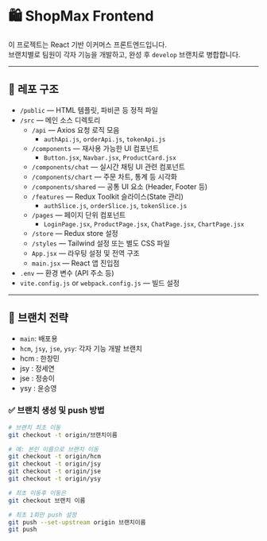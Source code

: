 # 🛍️ ShopMax Frontend

이 프로젝트는 React 기반 이커머스 프론트엔드입니다.  
브랜치별로 팀원이 각자 기능을 개발하고, 완성 후 `develop` 브랜치로 병합합니다.

---

## 📁 레포 구조

- `/public` — HTML 템플릿, 파비콘 등 정적 파일
- `/src` — 메인 소스 디렉토리
  - `/api` — Axios 요청 로직 모음
    - `authApi.js`, `orderApi.js`, `tokenApi.js`
  - `/components` — 재사용 가능한 UI 컴포넌트
    - `Button.jsx`, `Navbar.jsx`, `ProductCard.jsx`
  - `/components/chat` — 실시간 채팅 UI 관련 컴포넌트
  - `/components/chart` — 주문 차트, 통계 등 시각화
  - `/components/shared` — 공통 UI 요소 (Header, Footer 등)
  - `/features` — Redux Toolkit 슬라이스(State 관리)
    - `authSlice.js`, `orderSlice.js`, `tokenSlice.js`
  - `/pages` — 페이지 단위 컴포넌트
    - `LoginPage.jsx`, `ProductPage.jsx`, `ChatPage.jsx`, `ChartPage.jsx`
  - `/store` — Redux store 설정
  <!-- - `/hooks` — 커스텀 훅 (예: `useAuth`, `useInput`) -->
  - `/styles` — Tailwind 설정 또는 별도 CSS 파일
  - `App.jsx` — 라우팅 설정 및 전역 구조
  - `main.jsx` — React 앱 진입점
- `.env` — 환경 변수 (API 주소 등)
- `vite.config.js` or `webpack.config.js` — 빌드 설정

---

## 👥 브랜치 전략

- `main`: 배포용
- `hcm`, `jsy`, `jse`, `ysy`: 각자 기능 개발 브랜치
- hcm : 한창민
- jsy : 정세연
- jse : 정송이
- ysy : 윤승영

### ✅ 브랜치 생성 및 push 방법

```bash
# 브랜치 최초 이동
git checkout -t origin/브랜치이름

# 예: 본인 이름으로 브랜치 이동
git checkout -t origin/hcm
git checkout -t origin/jsy
git checkout -t origin/jse
git checkout -t origin/ysy

# 최초 이동후 이동은
git checkout 브랜치 이름

# 최초 1회만 push 설정
git push --set-upstream origin 브랜치이름
git push

